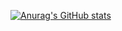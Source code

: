 [![Anurag's GitHub stats](https://github-readme-stats.vercel.app/api?username=jebudo&count_private=true)](https://github.com/anuraghazra/github-readme-stats)
